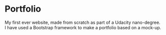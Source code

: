 # Portfolio
My first ever website, made from scratch as part of a Udacity nano-degree.
I have used a Bootstrap framework to make a portfolio based on a mock-up.
